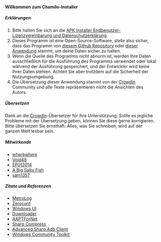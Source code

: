 #### Willkommen zum Chamilo-Installer

##### Erklärungen
1. Bitte halten Sie sich an die [APK Installer Endbenutzer-Lizenzvereinbarung und Datenschutzerklärung](https://github.com/Paving-Base/APK-Installer-UWP/blob/main/Privacy.md).
2. Dieses Programm ist eine Open-Source-Software, stelle also sicher, dass das Programm von [diesem Github Repository](https://github.com/Paving-Base/APK-Installer-UWP) oder [dieser Anwendung](https://www.microsoft.com/store/apps/9NSHFKJ1D4BF) stammt, um deine Daten sicher zu halten.
3. Wenn die Quelle des Programms nicht abnorm ist, werden Ihre Daten ausschließlich für die Ausführung des Programms verwendet oder lokal während der Ausführung gespeichert, und der Entwickler wird keine Ihrer Daten stehlen. Achten Sie aber trotzdem auf die Sicherheit der Nutzungsumgebung.
4. Die Übersetzung dieser Anwendung stammt von der [Crowdin](https://crowdin.com/project/APKInstaller "Crowdin") Community und alle Texte repräsentieren nicht die Ansichten des Autors.

##### Übersetzen
Dank an die [Crowdin](https://crowdin.com/project/APKInstaller "Crowdin")-Übersetzer für ihre Unterstützung. Sollte es jegliche Probleme mit der Übersetzung geben, können Sie diese gerne korrigieren. Bitte übersetzen Sie ernsthaft. Alles, was Sie schreiben, wird auf der ganzen Welt lesbar sein.

##### Mitwirkende
- [wherewhere](https://github.com/wherewhere)
- [Void48](https://github.com/Void48)
- [EP012014](https://github.com/EP012014)
- [A Big Salty Fish](https://github.com/bigsaltyfishes)
- [sam1357](https://github.com/sam1357)

##### Zitate und Referenzen
- [MetroLog](https://github.com/novotnyllc/MetroLog "MetroLog")
- [Zeroconf](https://github.com/novotnyllc/Zeroconf "Zeroconf")
- [Windows UI](https://github.com/microsoft/microsoft-ui-xaml "Windows UI")
- [Downloader](https://github.com/bezzad/Downloader "Downloader")
- [AAPTForNet](https://github.com/canheo136/QuickLook.Plugin.ApkViewer "AAPTForNet")
- [Sharp Compress](https://github.com/adamhathcock/sharpcompress "Sharp Compress")
- [Advanced Sharp Adb Client](https://github.com/yungd1plomat/AdvancedSharpAdbClient "Advanced Sharp Adb Client")
- [Windows Community Toolkit](https://github.com/CommunityToolkit/WindowsCommunityToolkit "Windows Community Toolkit")
